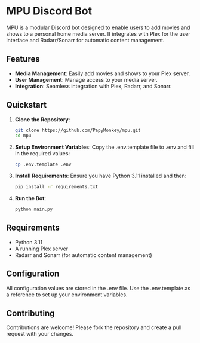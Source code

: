 # MPU Discord Bot
MPU is a modular Discord bot designed to enable users to add movies and shows to a personal home media server. It integrates with Plex for the user interface and Radarr/Sonarr for automatic content management.

## Features
- **Media Management**: Easily add movies and shows to your Plex server.
- **User Management**: Manage access to your media server.
- **Integration**: Seamless integration with Plex, Radarr, and Sonarr.

## Quickstart
1. **Clone the Repository**:
    ```bash
    git clone https://github.com/PapyMonkey/mpu.git
    cd mpu
    ```
2. **Setup Environment Variables**:
    Copy the .env.template file to .env and fill in the required values:
    ```bash
    cp .env.template .env
    ```
3. **Install Requirements**:
    Ensure you have Python 3.11 installed and then:
    ```bash
    pip install -r requirements.txt
    ```
4. **Run the Bot**:
    ```bash
    python main.py
    ```

## Requirements
- Python 3.11
- A running Plex server
- Radarr and Sonarr (for automatic content management)

## Configuration
All configuration values are stored in the .env file. Use the .env.template as a reference to set up your environment variables.

## Contributing
Contributions are welcome! Please fork the repository and create a pull request with your changes.
